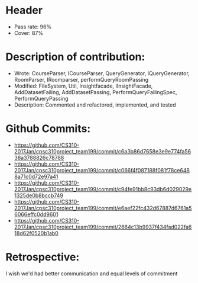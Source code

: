 # Header
* Pass rate: 96%
* Cover: 87%

# Description of contribution:
* Wrote: CourseParser, ICourseParser, QueryGenerator, IQueryGenerator, RoomParser, IRoomparser, performQueryRoomPassing
* Modified: FileSystem, Util, Insightfacade, IInsightFacade, AddDatasetFailing, AddDatasetPassing, PerformQueryFailingSpec, PerformQueryPassing
* Description: Commented and refactored, implemented, and tested

# Github Commits:
* https://github.com/CS310-2017Jan/cpsc310project_team199/commit/c6a3b86d7658e3e9e774fa5638a3788826c78788
* https://github.com/CS310-2017Jan/cpsc310project_team199/commit/c066f4f087188f081f78ce6488a71c0d72e97a41
* https://github.com/CS310-2017Jan/cpsc310project_team199/commit/c94fe91bb8c93db6d029029e1325de0b8bccb749
* https://github.com/CS310-2017Jan/cpsc310project_team199/commit/e6aef22fc432d67887d6761a56066effc0dd9601
* https://github.com/CS310-2017Jan/cpsc310project_team199/commit/2664c13b9937f434fad022fa618d62f0520b1ab0

# Retrospective:
I wish we'd had better communication and equal levels of commitment